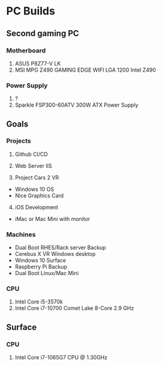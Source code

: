 # PC Builds

## Second gaming PC

### Motherboard
1. ASUS P8Z77-V LK
2. MSI MPG Z490 GAMING EDGE WIFI LGA 1200 Intel Z490

### Power Supply
1. ?
2. Sparkle FSP300-60ATV 300W ATX Power Supply

## Goals

### Projects

1. Github CI/CD

2. Web Server IIS

3. Project Cars 2 VR

  - Windows 10 OS
  - Nice Graphics Card

4. iOS Development

  - iMac or Mac Mini with monitor
  
### Machines

- Dual Boot RHES/Rack server Backup
- Cerebus X VR Windows desktop
- Windows 10 Surface
- Raspberry Pi Backup
- Dual Boot Linux/Mac Mini

### CPU
1. Intel Core i5-3570k
2. Intel Core i7-10700 Comet Lake 8-Core 2.9 GHz

## Surface

### CPU
1. Intel Core i7-1065G7 CPU @ 1.30GHz
